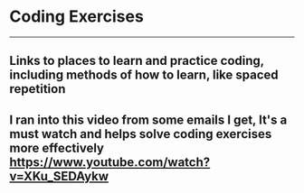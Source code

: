 # Coding Exercises
**************************
Links to places to learn and practice coding, including methods of how to learn, like spaced repetition
---
I ran into this video from some emails I get, It's a must watch and helps solve coding exercises more effectively
https://www.youtube.com/watch?v=XKu_SEDAykw
---